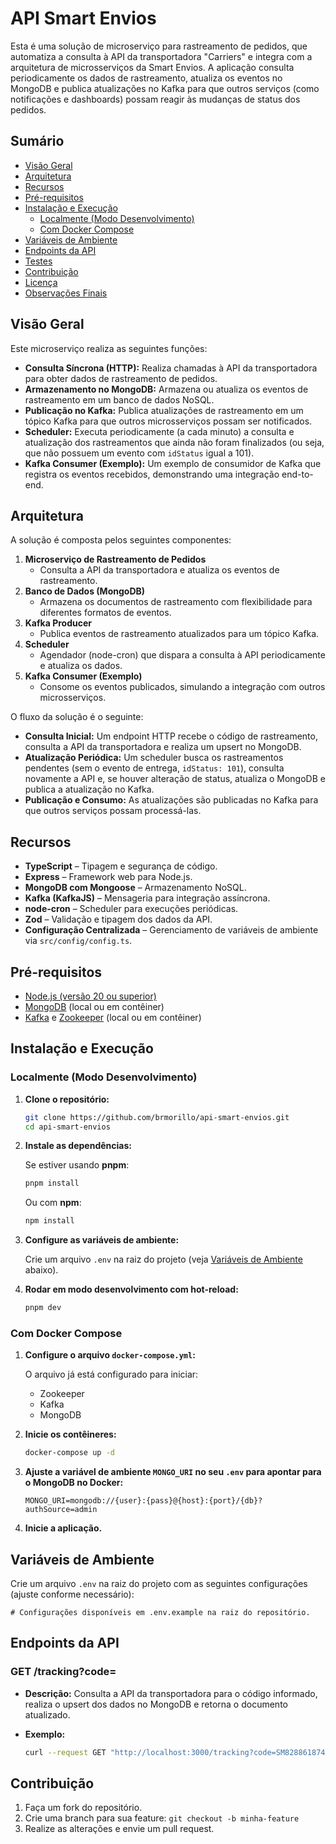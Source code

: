 # API Smart Envios

Esta é uma solução de microserviço para rastreamento de pedidos, que automatiza a consulta à API da transportadora "Carriers" e integra com a arquitetura de microsserviços da Smart Envios. A aplicação consulta periodicamente os dados de rastreamento, atualiza os eventos no MongoDB e publica atualizações no Kafka para que outros serviços (como notificações e dashboards) possam reagir às mudanças de status dos pedidos.

## Sumário

- [Visão Geral](#visão-geral)
- [Arquitetura](#arquitetura)
- [Recursos](#recursos)
- [Pré-requisitos](#pré-requisitos)
- [Instalação e Execução](#instalação-e-execução)
  - [Localmente (Modo Desenvolvimento)](#localmente-modo-desenvolvimento)
  - [Com Docker Compose](#com-docker-compose)
- [Variáveis de Ambiente](#variáveis-de-ambiente)
- [Endpoints da API](#endpoints-da-api)
- [Testes](#testes)
- [Contribuição](#contribuição)
- [Licença](#licença)
- [Observações Finais](#observações-finais)

## Visão Geral

Este microserviço realiza as seguintes funções:

- **Consulta Síncrona (HTTP):** Realiza chamadas à API da transportadora para obter dados de rastreamento de pedidos.
- **Armazenamento no MongoDB:** Armazena ou atualiza os eventos de rastreamento em um banco de dados NoSQL.
- **Publicação no Kafka:** Publica atualizações de rastreamento em um tópico Kafka para que outros microsserviços possam ser notificados.
- **Scheduler:** Executa periodicamente (a cada minuto) a consulta e atualização dos rastreamentos que ainda não foram finalizados (ou seja, que não possuem um evento com `idStatus` igual a 101).
- **Kafka Consumer (Exemplo):** Um exemplo de consumidor de Kafka que registra os eventos recebidos, demonstrando uma integração end-to-end.

## Arquitetura

A solução é composta pelos seguintes componentes:

1. **Microserviço de Rastreamento de Pedidos**
   - Consulta a API da transportadora e atualiza os eventos de rastreamento.
2. **Banco de Dados (MongoDB)**
   - Armazena os documentos de rastreamento com flexibilidade para diferentes formatos de eventos.
3. **Kafka Producer**
   - Publica eventos de rastreamento atualizados para um tópico Kafka.
4. **Scheduler**
   - Agendador (node-cron) que dispara a consulta à API periodicamente e atualiza os dados.
5. **Kafka Consumer (Exemplo)**
   - Consome os eventos publicados, simulando a integração com outros microsserviços.

O fluxo da solução é o seguinte:

- **Consulta Inicial:** Um endpoint HTTP recebe o código de rastreamento, consulta a API da transportadora e realiza um upsert no MongoDB.
- **Atualização Periódica:** Um scheduler busca os rastreamentos pendentes (sem o evento de entrega, `idStatus: 101`), consulta novamente a API e, se houver alteração de status, atualiza o MongoDB e publica a atualização no Kafka.
- **Publicação e Consumo:** As atualizações são publicadas no Kafka para que outros serviços possam processá-las.

## Recursos

- **TypeScript** – Tipagem e segurança de código.
- **Express** – Framework web para Node.js.
- **MongoDB com Mongoose** – Armazenamento NoSQL.
- **Kafka (KafkaJS)** – Mensageria para integração assíncrona.
- **node-cron** – Scheduler para execuções periódicas.
- **Zod** – Validação e tipagem dos dados da API.
- **Configuração Centralizada** – Gerenciamento de variáveis de ambiente via `src/config/config.ts`.

## Pré-requisitos

- [Node.js (versão 20 ou superior)](https://nodejs.org/)
- [MongoDB](https://www.mongodb.com/) (local ou em contêiner)
- [Kafka](https://kafka.apache.org/) e [Zookeeper](https://zookeeper.apache.org/) (local ou em contêiner)

## Instalação e Execução

### Localmente (Modo Desenvolvimento)

1. **Clone o repositório:**

   ```bash
   git clone https://github.com/brmorillo/api-smart-envios.git
   cd api-smart-envios
   ```

2. **Instale as dependências:**

   Se estiver usando **pnpm**:

   ```bash
   pnpm install
   ```

   Ou com **npm**:

   ```bash
   npm install
   ```

3. **Configure as variáveis de ambiente:**

   Crie um arquivo `.env` na raiz do projeto (veja [Variáveis de Ambiente](#variáveis-de-ambiente) abaixo).

4. **Rodar em modo desenvolvimento com hot-reload:**

   ```bash
   pnpm dev
   ```

### Com Docker Compose

1. **Configure o arquivo `docker-compose.yml`:**

   O arquivo já está configurado para iniciar:

   - Zookeeper
   - Kafka
   - MongoDB

2. **Inicie os contêineres:**

   ```bash
   docker-compose up -d
   ```

3. **Ajuste a variável de ambiente `MONGO_URI` no seu `.env` para apontar para o MongoDB no Docker:**

   ```env
   MONGO_URI=mongodb://{user}:{pass}@{host}:{port}/{db}?authSource=admin
   ```

4. **Inicie a aplicação.**

## Variáveis de Ambiente

Crie um arquivo `.env` na raiz do projeto com as seguintes configurações (ajuste conforme necessário):

```env
# Configurações disponíveis em .env.example na raiz do repositório.
```

## Endpoints da API

### GET /tracking?code=<trackingCode>

- **Descrição:** Consulta a API da transportadora para o código informado, realiza o upsert dos dados no MongoDB e retorna o documento atualizado.
- **Exemplo:**

  ```bash
  curl --request GET "http://localhost:3000/tracking?code=SM82886187440BM"
  ```

## Contribuição

1. Faça um fork do repositório.
2. Crie uma branch para sua feature: `git checkout -b minha-feature`
3. Realize as alterações e envie um pull request.
